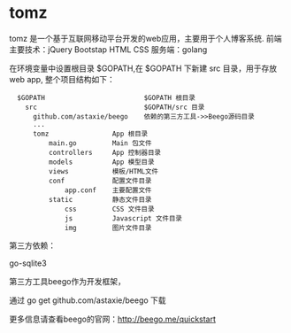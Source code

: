 tomz
====

tomz 是一个基于互联网移动平台开发的web应用，主要用于个人博客系统.
前端主要技术：jQuery Bootstap HTML CSS        服务端：golang


在环境变量中设置根目录 $GOPATH,在 $GOPATH 下新建 src 目录，用于存放web app,
整个项目结构如下：


      $GOPATH                         $GOPATH 根目录
        src                           $GOPATH/src 目录
          github.com/astaxie/beego    依赖的第三方工具->>Beego源码目录
          ...
          tomz                App 根目录
              main.go         Main 包文件
              controllers     App 控制器目录
              models          App 模型目录
              views           模板/HTML文件
              conf            配置文件目录
                  app.conf    主要配置文件
              static          静态文件目录
                  css         CSS 文件目录
                  js          Javascript 文件目录
                  img         图片文件目录
            
            

第三方依赖：

  go-sqlite3

  第三方工具beego作为开发框架，

  通过 go get github.com/astaxie/beego 下载

  更多信息请查看beego的官网：http://beego.me/quickstart
